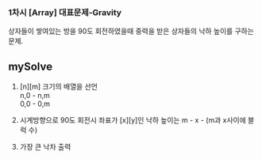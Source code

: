 ### 1차시 [Array] 대표문제-Gravity   
상자들이 쌓여있는 방을 90도 회전하였을때 중력을 받은 상자들의 낙하 높이를 구하는 문제.

## mySolve
1. [n][m] 크기의 배열을 선언   
n,0 - n,m   
0,0 - 0,m

2. 시계방향으로 90도 회전시 좌표가 [x][y]인 낙하 높이는  m - x - (m과 x사이에 블럭 수)

3. 가장 큰 낙차 출력

